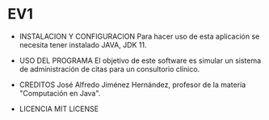 # EV1
- INSTALACION Y CONFIGURACION
Para hacer uso de esta aplicación se necesita tener instalado JAVA, JDK 11.

- USO DEL PROGRAMA
El objetivo de este software es simular un sistema de administración de citas para un consultorio clínico.

- CREDITOS
José Alfredo Jiménez Hernández, profesor de la materia "Computación en Java".

- LICENCIA
MIT LICENSE
